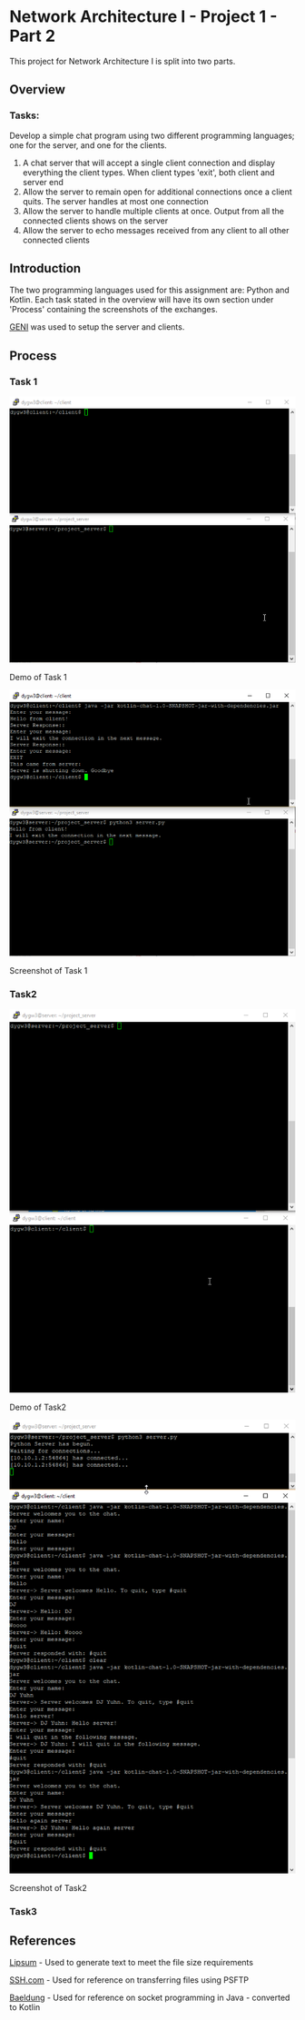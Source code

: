 # Network Architecture I - Project 1 - Part 2

This project for Network Architecture I is split into two parts.

## Overview

### Tasks:
Develop a simple chat program using two different programming languages; one for the server, and one for the clients.

1. A chat server that will accept a single client connection and display everything the client types. When client types 'exit', both client and server end
2. Allow the server to remain open for additional connections once a client quits. The server handles at most one connection
3. Allow the server to handle multiple clients at once. Output from all the connected clients shows on the server
4. Allow the server to echo messages received from any client to all other connected clients

## Introduction

The two programming languages used for this assignment are: Python and Kotlin. Each task stated in the overview will have its own section under 'Process' containing the screenshots of the exchanges.

[GENI](https://portal.geni.net/) was used to setup the server and clients.



## Process

### Task 1

![Part2-Task1-Demo](docs/screenshots/Part2-Task1-Demo.gif)

Demo of Task 1

![Part2-Task1](docs/screenshots/Part2-Task1.png)

Screenshot of Task 1

### Task2

![Part2-Task2-Demo](docs/screenshots/Part2-Task2-Demo.gif)

Demo of Task2



![Part2-Task2](docs/screenshots/Part2-Task2.png)

Screenshot of Task2

### Task3





## References

[Lipsum](https://www.lipsum.com/feed/html) - Used to generate text to meet the file size requirements

[SSH.com](https://www.ssh.com/ssh/putty/putty-manuals/0.68/Chapter6.html#psftp-starting) - Used for reference on transferring files using PSFTP

[Baeldung](https://www.baeldung.com/a-guide-to-java-sockets) - Used for reference on socket programming in Java - converted to Kotlin